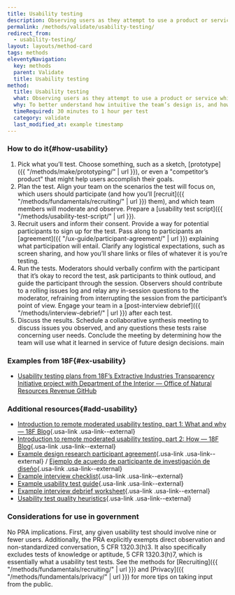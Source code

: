 ```yaml
---
title: Usability testing
description: Observing users as they attempt to use a product or service while thinking out loud.
permalink: /methods/validate/usability-testing/
redirect_from:
  - usability-testing/
layout: layouts/method-card
tags: methods
eleventyNavigation:
  key: methods
  parent: Validate
  title: Usability testing
method:
  title: Usability testing
  what: Observing users as they attempt to use a product or service while thinking out loud.
  why: To better understand how intuitive the team’s design is, and how adaptable it is to meeting user needs.
  timeRequired: 30 minutes to 1 hour per test
  category: validate
  last_modified_at: example timestamp
---
```


### How to do it{#how-usability}

1. Pick what you’ll test. Choose something, such as a sketch, [prototype]({{ "/methods/make/prototyping/" | url }}), or even a "competitor’s product" that might help users accomplish their goals.
1. Plan the test. Align your team on the scenarios the test will focus on, which users should participate (and how you’ll [recruit]({{ "/methods/fundamentals/recruiting/" | url }}) them), and which team members will moderate and observe. Prepare a [usability test script]({{ "/methods/usability-test-script/" | url }}).
1. Recruit users and inform their consent. Provide a way for potential participants to sign up for the test. Pass along to participants an [agreement]({{ "/ux-guide/participant-agreement/" | url }}) explaining what participation will entail. Clarify any logistical expectations, such as screen sharing, and how you’ll share links or files of whatever it is you’re testing.
1. Run the tests. Moderators should verbally confirm with the participant that it’s okay to record the test, ask participants to think outloud, and guide the participant through the session. Observers should contribute to a rolling issues log and relay any in-session questions to the moderator, refraining from interrupting the session from the participant’s point of view. Engage your team in a [post-interview debrief]({{ "/methods/interview-debrief/" | url }}) after each test.
1. Discuss the results. Schedule a collaborative synthesis meeting to discuss issues you observed, and any questions these tests raise concerning user needs. Conclude the meeting by determining how the team will use what it learned in service of future design decisions.
main

<section class="method--section method--section--18f-example" markdown="1" >

### Examples from 18F{#ex-usability}

- [Usability testing plans from 18F’s Extractive Industries Transparency Initiative project with Department of the Interior — Office of Natural Resources Revenue GitHub](https://github.com/ONRR/doi-extractives-data/blob/research/research/summary-jan2016.md)

</section>

<section class="method--section method--section--additional-resources" markdown="1">

### Additional resources{#add-usability}

- [Introduction to remote moderated usability testing, part 1: What and why — 18F Blog](https://18f.gsa.gov/2018/11/14/introduction-to-remote-moderated-usability-testing-part-1/){.usa-link .usa-link--external}
- [Introduction to remote moderated usability testing, part 2: How — 18F Blog](https://18f.gsa.gov/2018/11/20/introduction-to-remote-moderated-usability-testing-part-2-how/){.usa-link .usa-link--external}
- [Example design research participant agreement](https://ux-guide.18f.gov/participant-agreement/){.usa-link .usa-link--external} / [Ejemplo de acuerdo de participante de investigación de diseño](https://ux-guide.18f.gov/participant-agreement-spanish/){.usa-link .usa-link--external}
- [Example interview checklist](https://ux-guide.18f.gov/interview-checklist/){.usa-link .usa-link--external}
- [Example usability test guide](https://ux-guide.18f.gov/usability-test-script/){.usa-link .usa-link--external}
- [Example interview debrief worksheet](https://ux-guide.18f.gov/interview-debrief/){.usa-link .usa-link--external}
- [Usability test quality heuristics](https://ux-guide.18f.gov/usability-test-quality-heuristics/){.usa-link .usa-link--external}

</section>

<section class="method--section method--section--government-considerations" markdown="1" >

### Considerations for use in government

No PRA implications. First, any given usability test should involve nine or fewer users. Additionally, the PRA explicitly exempts direct observation and non-standardized conversation, 5 CFR 1320.3(h)3. It also specifically excludes tests of knowledge or aptitude, 5 CFR 1320.3(h)7, which is essentially what a usability test tests. See the methods for
[Recruiting]({{ "/methods/fundamentals/recruiting/" | url }}) and [Privacy]({{ "/methods/fundamentals/privacy/" | url }}) for more tips on taking input from the public.
</section>
